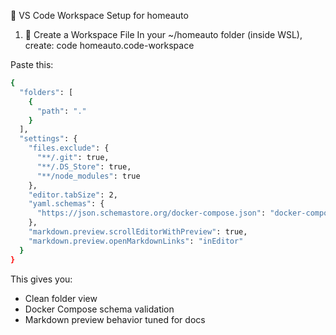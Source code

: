 🧰 VS Code Workspace Setup for homeauto
1. 📁 Create a Workspace File
In your ~/homeauto folder (inside WSL), create:
code homeauto.code-workspace


Paste this:

```bash
{
  "folders": [
    {
      "path": "."
    }
  ],
  "settings": {
    "files.exclude": {
      "**/.git": true,
      "**/.DS_Store": true,
      "**/node_modules": true
    },
    "editor.tabSize": 2,
    "yaml.schemas": {
      "https://json.schemastore.org/docker-compose.json": "docker-compose.yml"
    },
    "markdown.preview.scrollEditorWithPreview": true,
    "markdown.preview.openMarkdownLinks": "inEditor"
  }
}
```

This gives you:
- Clean folder view
- Docker Compose schema validation
- Markdown preview behavior tuned for docs
